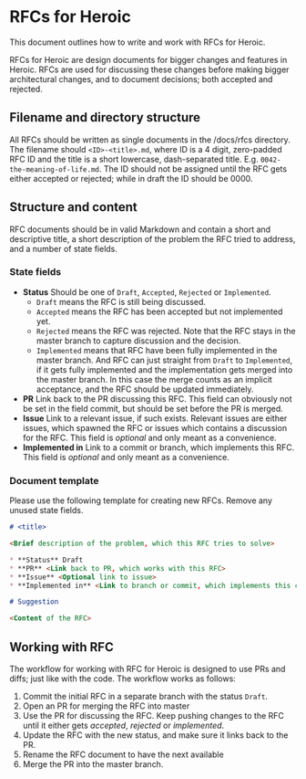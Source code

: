 # RFCs for Heroic

This document outlines how to write and work with RFCs for Heroic.

RFCs for Heroic are design documents for bigger changes and features in Heroic. RFCs are used for
discussing these changes before making bigger architectural changes, and to document decisions;
both accepted and rejected.

## Filename and directory structure

All RFCs should be written as single documents in the /docs/rfcs directory. The filename should 
`<ID>-<title>.md`, where ID is a 4 digit, zero-padded RFC ID and the title is a short lowercase, 
dash-separated title. E.g. `0042-the-meaning-of-life.md`. The ID should not be assigned until the
RFC gets either accepted or rejected; while in draft the ID should be 0000.

## Structure and content
RFC documents should be in valid Markdown and contain a short and descriptive title, a short
description of the problem the RFC tried to address, and a number of state fields.

### State fields

* **Status** Should be one of `Draft`, `Accepted`, `Rejected` or `Implemented`.
  * `Draft` means the RFC is still being discussed.
  * `Accepted` means the RFC has been accepted but not implemented yet.
  * `Rejected` means the RFC was rejected. Note that the RFC stays in the master branch to capture
    discussion and the decision.
  * `Implemented` means that RFC have been fully implemented in the master branch. And RFC can just
    straight from `Draft` to `Implemented`, if it gets fully implemented and the implementation gets
    merged into the master branch. In this case the merge counts as an implicit acceptance, and the
    RFC should be updated immediately. 
* **PR** Link back to the PR discussing this RFC. This field can obviously not be set in the field
commit, but should be set before the PR is merged.
* **Issue** Link to a relevant issue, if such exists. Relevant issues are either issues, which
spawned the RFC or issues which contains a discussion for the RFC. This field is _optional_ and only
meant as a convenience.
* **Implemented in** Link to a commit or branch, which implements this RFC. This field is _optional_
 and only meant as a convenience.

### Document template
Please use the following template for creating new RFCs. Remove any unused state fields.

```markdown
# <title>

<Brief description of the problem, which this RFC tries to solve>

* **Status** Draft
* **PR** <Link back to PR, which works with this RFC>
* **Issue** <Optional link to issue>
* **Implemented in** <Link to branch or commit, which implements this change>

# Suggestion

<Content of the RFC>

```

## Working with RFC
The workflow for working with RFC for Heroic is designed to use PRs and diffs; just like with the
code. The workflow works as follows:

1. Commit the initial RFC in a separate branch with the status `Draft`.
1. Open an PR for merging the RFC into master
1. Use the PR for discussing the RFC. Keep pushing changes to the RFC until it either gets
   _accepted_, _rejected_ or _implemented_.
1. Update the RFC with the new status, and make sure it links back to the PR.
1. Rename the RFC document to have the next available
1. Merge the PR into the master branch.
